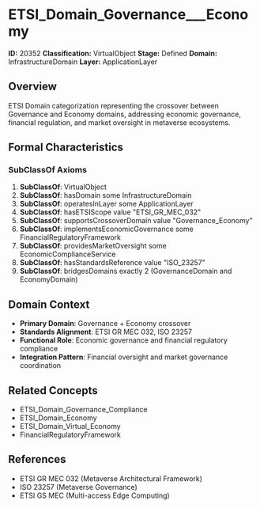 # ETSI_Domain_Governance___Economy

**ID:** 20352
**Classification:** VirtualObject
**Stage:** Defined
**Domain:** InfrastructureDomain
**Layer:** ApplicationLayer

## Overview

ETSI Domain categorization representing the crossover between Governance and Economy domains, addressing economic governance, financial regulation, and market oversight in metaverse ecosystems.

## Formal Characteristics

### SubClassOf Axioms

1. **SubClassOf**: VirtualObject
2. **SubClassOf**: hasDomain some InfrastructureDomain
3. **SubClassOf**: operatesInLayer some ApplicationLayer
4. **SubClassOf**: hasETSIScope value "ETSI_GR_MEC_032"
5. **SubClassOf**: supportsCrossoverDomain value "Governance_Economy"
6. **SubClassOf**: implementsEconomicGovernance some FinancialRegulatoryFramework
7. **SubClassOf**: providesMarketOversight some EconomicComplianceService
8. **SubClassOf**: hasStandardsReference value "ISO_23257"
9. **SubClassOf**: bridgesDomains exactly 2 (GovernanceDomain and EconomyDomain)

## Domain Context

- **Primary Domain**: Governance + Economy crossover
- **Standards Alignment**: ETSI GR MEC 032, ISO 23257
- **Functional Role**: Economic governance and financial regulatory compliance
- **Integration Pattern**: Financial oversight and market governance coordination

## Related Concepts

- ETSI_Domain_Governance_Compliance
- ETSI_Domain_Economy
- ETSI_Domain_Virtual_Economy
- FinancialRegulatoryFramework

## References

- ETSI GR MEC 032 (Metaverse Architectural Framework)
- ISO 23257 (Metaverse Governance)
- ETSI GS MEC (Multi-access Edge Computing)
